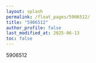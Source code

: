 ```yaml
---
layout: splash
permalink: /float_pages/5906512/
title: "5906512"
author_profile: false
last_modified_at: 2025-06-13
toc: false
---
```

 
5906512
